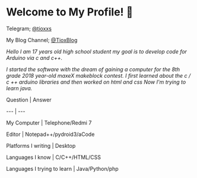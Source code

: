 # Welcome to My Profile! 👋

Telegram; [@tioxxs](https://t.me/tioxxs)

My Blog Channel; [@TioxBlog](https://t.me/tioxblog)

*Hello I am 17 years old high school student my goal is to develop code for Arduino via c and c++.*

*I started the software with the dream of gaining a computer for the 8th grade 2018 year-old maxeX makeblock contest. I first learned about the c / c ++ arduino libraries and then worked on html and css Now I'm trying to learn java.*

Question | Answer

--- | --- 

My Computer  | Telephone/Redmi 7

Editor  | Notepad++/pydroid3/aCode

Platforms I writing | Desktop

Languages I know  | C/C++/HTML/CSS

Languages I trying to learn | Java/Python/php


